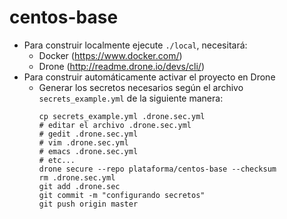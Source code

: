 centos-base
===========

 - Para construir localmente ejecute `./local`, necesitará:
   - Docker (https://www.docker.com/)
   - Drone (http://readme.drone.io/devs/cli/)
 - Para construir automáticamente activar el proyecto en Drone
   - Generar los secretos necesarios según el archivo `secrets_example.yml` de la siguiente manera:
     ```
     cp secrets_example.yml .drone.sec.yml
     # editar el archivo .drone.sec.yml
     # gedit .drone.sec.yml
     # vim .drone.sec.yml
     # emacs .drone.sec.yml
     # etc...
     drone secure --repo plataforma/centos-base --checksum
     rm .drone.sec.yml
     git add .drone.sec
     git commit -m "configurando secretos"
     git push origin master
     ```
